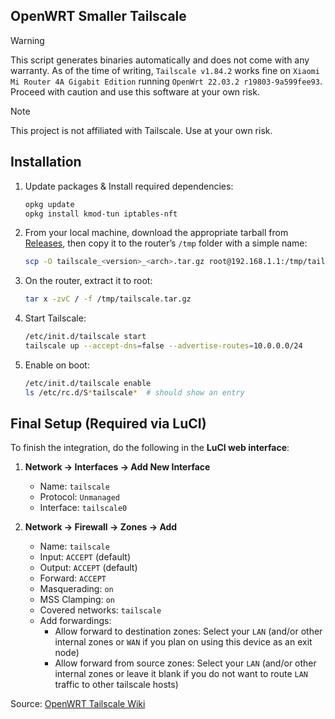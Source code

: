## OpenWRT Smaller Tailscale

> [!WARNING]
> This script generates binaries automatically and does not come with any warranty. As of the time of writing, `Tailscale v1.84.2` works fine on `Xiaomi Mi Router 4A Gigabit Edition` running `OpenWrt 22.03.2 r19803-9a599fee93`. Proceed with caution and use this software at your own risk.

> [!NOTE]
> This project is not affiliated with Tailscale. Use at your own risk.

## Installation

1. Update packages & Install required dependencies:

   ```sh
   opkg update
   opkg install kmod-tun iptables-nft
   ```

2. From your local machine, download the appropriate tarball from
   [Releases](https://github.com/du-cki/openwrt-smaller-tailscale/releases), then copy it to the router’s `/tmp` folder with a simple name:

   ```sh
   scp -O tailscale_<version>_<arch>.tar.gz root@192.168.1.1:/tmp/tailscale.tar.gz
   ```

3. On the router, extract it to root:

   ```sh
   tar x -zvC / -f /tmp/tailscale.tar.gz
   ```

4. Start Tailscale:

   ```sh
   /etc/init.d/tailscale start
   tailscale up --accept-dns=false --advertise-routes=10.0.0.0/24
   ```

5. Enable on boot:

   ```sh
   /etc/init.d/tailscale enable
   ls /etc/rc.d/S*tailscale*  # should show an entry
   ```


## Final Setup (Required via LuCI)

To finish the integration, do the following in the **LuCI web interface**:

1. **Network → Interfaces → Add New Interface**
    * Name: `tailscale`
    * Protocol: `Unmanaged`
    * Interface: `tailscale0`

2. **Network → Firewall → Zones → Add**
    * Name: `tailscale`
    * Input: `ACCEPT` (default)
    * Output: `ACCEPT` (default)
    * Forward: `ACCEPT`
    * Masquerading: `on`
    * MSS Clamping: `on`
    * Covered networks: `tailscale`
    * Add forwardings:
      * Allow forward to destination zones: Select your `LAN` (and/or other internal zones or `WAN` if you plan on using this device as an exit node)
      *  Allow forward from source zones: Select your `LAN` (and/or other internal zones or leave it blank if you do not want to route `LAN` traffic to other tailscale hosts)


Source: [OpenWRT Tailscale Wiki](https://openwrt.org/docs/guide-user/services/vpn/tailscale/start#initial_setup)
